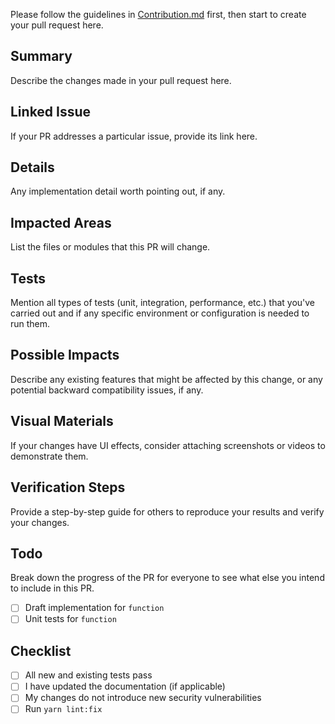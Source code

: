 Please follow the guidelines in [Contribution.md](https://github.com/social-tw/social-tw-website/blob/main/CONTRIBUTING.md) first, then start to create your pull request here.

## Summary

Describe the changes made in your pull request here.

## Linked Issue

If your PR addresses a particular issue, provide its link here.

## Details

Any implementation detail worth pointing out, if any.

## Impacted Areas

List the files or modules that this PR will change.

## Tests

Mention all types of tests (unit, integration, performance, etc.) that you've carried out and if any specific environment or configuration is needed to run them.

## Possible Impacts

Describe any existing features that might be affected by this change, or any potential backward compatibility issues, if any.

## Visual Materials

If your changes have UI effects, consider attaching screenshots or videos to demonstrate them.

## Verification Steps

Provide a step-by-step guide for others to reproduce your results and verify your changes.

## Todo

Break down the progress of the PR for everyone to see what else you intend to include in this PR.

-   [ ] Draft implementation for `function`
-   [ ] Unit tests for `function`

## Checklist

-   [ ] All new and existing tests pass
-   [ ] I have updated the documentation (if applicable)
-   [ ] My changes do not introduce new security vulnerabilities
-   [ ] Run `yarn lint:fix`
